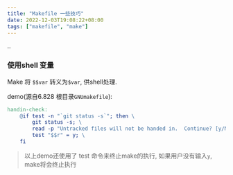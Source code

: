 ```yaml
---
title: "Makefile 一些技巧"
date: 2022-12-03T19:08:22+08:00
tags: ["makefile", "make"]
---
```


..



### 使用shell 变量

Make 将 `$$var` 转义为`$var`, 供shell处理. 

demo(源自6.828 根目录`GNUmakefile`):

```makefile
handin-check:
    @if test -n "`git status -s`"; then \
        git status -s; \
        read -p "Untracked files will not be handed in.  Continue? [y/N] " r; \
        test "$$r" = y; \
    fi
```

> 以上demo还使用了 test 命令来终止make的执行, 如果用户没有输入`y`, make将会终止执行